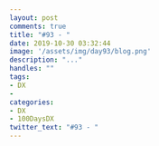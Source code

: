 ```yaml
---
layout: post
comments: true
title: "#93 - "
date: 2019-10-30 03:32:44
image: '/assets/img/day93/blog.png'
description: "..."
handles: "" 
tags:
- DX 
- 
categories:
- DX
- 100DaysDX
twitter_text: "#93 - "
---
```


